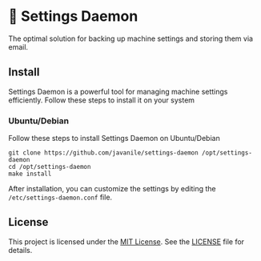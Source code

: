 # 🔩 Settings Daemon

The optimal solution for backing up machine settings and storing them via email.

## Install

Settings Daemon is a powerful tool for managing machine settings efficiently. Follow these steps to install it on your system

### Ubuntu/Debian

Follow these steps to install Settings Daemon on Ubuntu/Debian

```shell
git clone https://github.com/javanile/settings-daemon /opt/settings-daemon
cd /opt/settings-daemon
make install
```

After installation, you can customize the settings by editing the `/etc/settings-daemon.conf` file.

## License

This project is licensed under the [MIT License](https://opensource.org/licenses/MIT). See the [LICENSE](LICENSE) file for details.
